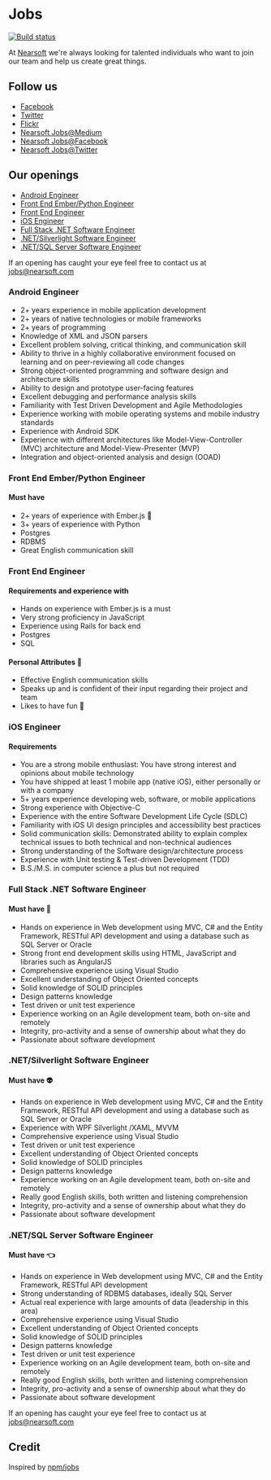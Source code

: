 # Jobs

[![Build status](https://img.shields.io/travis/Nearsoft/jobs.svg)](https://travis-ci.org/Nearsoft/jobs)

At [Nearsoft](http://nearsoft.com) we're always looking for talented individuals who want to join our team and help us
create great things.

## Follow us

* [Facebook](https://www.facebook.com/NearsoftInc)
* [Twitter](https://twitter.com/nearsoft)
* [Flickr](https://www.flickr.com/photos/nearsoft)
* [Nearsoft Jobs@Medium](https://medium.com/nearsoft-jobs)
* [Nearsoft Jobs@Facebook](https://www.facebook.com/nearsoftjobs)
* [Nearsoft Jobs@Twitter](https://twitter.com/NearsoftJobs)

## Our openings

* [Android Engineer](#android-engineer)
* [Front End Ember/Python Engineer](#front-end-emberpython-engineer)
* [Front End Engineer](#front-end-engineer)
* [iOS Engineer](#ios-engineer)
* [Full Stack .NET Software Engineer](#full-stack-net-software-engineer)
* [.NET/Silverlight Software Engineer](#netsilverlight-software-engineer)
* [.NET/SQL Server Software Engineer](#netsql-server-software-engineer)

If an opening has caught your eye feel free to contact us at [jobs@nearsoft.com](mailto:jobs@nearsoft.com)

### Android Engineer

* 2+ years experience in mobile application development
* 2+ years of native technologies or mobile frameworks
* 2+ years of programming
* Knowledge of XML and JSON parsers
* Excellent problem solving, critical thinking, and communication skill
* Ability to thrive in a highly collaborative environment focused on learning and on peer-reviewing all code changes
* Strong object-oriented programming and software design and architecture skills
* Ability to design and prototype user-facing features
* Excellent debugging and performance analysis skills
* Familiarity with Test Driven Development and Agile Methodologies
* Experience working with mobile operating systems and mobile industry standards
* Experience with Android SDK
* Experience with different architectures like Model-View-Controller (MVC) architecture and Model-View-Presenter (MVP)
* Integration and object-oriented analysis and design (OOAD)

### Front End Ember/Python Engineer

#### Must have

* 2+ years of experience with Ember.js :hamster:
* 3+ years of experience with Python
* Postgres
* RDBMS
* Great English communication skill

### Front End Engineer

#### Requirements and experience with

* Hands on experience with Ember.js is a must
* Very strong proficiency in JavaScript
* Experience using Rails for back end
* Postgres
* SQL

#### Personal Attributes :full_moon_with_face:

* Effective English communication skills
* Speaks up and is confident of their input regarding their project and team
* Likes to have fun :rainbow:

### iOS Engineer

#### Requirements

* You are a strong mobile enthusiast: You have strong interest and opinions about mobile technology
* You have shipped at least 1 mobile app (native iOS), either personally or with a company
* 5+ years experience developing web, software, or mobile applications
* Strong experience with Objective-C
* Experience with the entire Software Development Life Cycle (SDLC)
* Familiarity with iOS UI design principles and accessibility best practices
* Solid communication skills: Demonstrated ability to explain complex technical issues to both technical and non-technical audiences
* Strong understanding of the Software design/architecture process
* Experience with Unit testing & Test-driven Development (TDD)
* B.S./M.S. in computer science a plus but not required

### Full Stack .NET Software Engineer

#### Must have :information_desk_person:

* Hands on experience in Web development using MVC, C# and the Entity Framework, RESTful API development and using a database such as SQL Server or Oracle
* Strong front end development skills using HTML, JavaScript and libraries such as AngularJS
* Comprehensive experience using Visual Studio
* Excellent understanding of Object Oriented concepts
* Solid knowledge of SOLID principles
* Design patterns knowledge
* Test driven or unit test experience
* Experience working on an Agile development team, both on-site and remotely
* Integrity, pro-activity and a sense of ownership about what they do
* Passionate about software development

### .NET/Silverlight Software Engineer

#### Must have :alien:

* Hands on experience in Web development using MVC, C# and the Entity Framework, RESTful API development and using a database such as SQL Server or Oracle
* Experience with WPF Silverlight /XAML, MVVM
* Comprehensive experience using Visual Studio
* Test driven or unit test experience
* Excellent understanding of Object Oriented concepts
* Solid knowledge of SOLID principles
* Design patterns knowledge
* Experience working on an Agile development team, both on-site and remotely
* Really good English skills, both written and listening comprehension
* Integrity, pro-activity and a sense of ownership about what they do
* Passionate about software development

### .NET/SQL Server Software Engineer

#### Must have :point_left:

* Hands on experience in Web development using MVC, C# and the Entity Framework, RESTful API development
* Strong understanding of RDBMS databases, ideally SQL Server
* Actual real experience with large amounts of data (leadership in this area)
* Comprehensive experience using Visual Studio
* Excellent understanding of Object Oriented concepts
* Solid knowledge of SOLID principles
* Design patterns knowledge
* Test driven or unit test experience
* Experience working on an Agile development team, both on-site and remotely
* Really good English skills, both written and listening comprehension
* Integrity, pro-activity and a sense of ownership about what they do
* Passionate about software development

If an opening has caught your eye feel free to contact us at [jobs@nearsoft.com](mailto:jobs@nearsoft.com)

## Credit

Inspired by [npm/jobs](https://github.com/npm/jobs)
